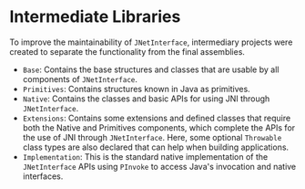 # Intermediate Libraries

To improve the maintainability of `JNetInterface`, intermediary projects were created to separate the functionality from the final assemblies.
* `Base`: Contains the base structures and classes that are usable by all components of `JNetInterface`.
* `Primitives`: Contains structures known in Java as primitives.
* `Native`: Contains the classes and basic APIs for using JNI through `JNetInterface`.
* `Extensions`: Contains some extensions and defined classes that require both the Native and Primitives components, which complete the APIs for the use of JNI through `JNetInterface`. Here, some optional `Throwable` class types are also declared that can help when building applications.
* `Implementation`: This is the standard native implementation of the `JNetInterface` APIs using `PInvoke` to access Java's invocation and native interfaces.